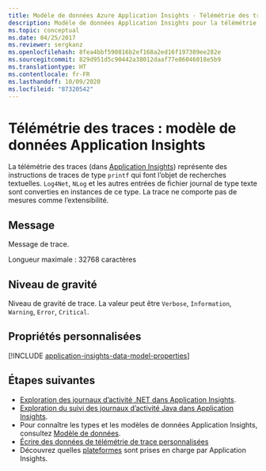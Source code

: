 ```yaml
---
title: Modèle de données Azure Application Insights - Télémétrie des traces
description: Modèle de données Application Insights pour la télémétrie des traces
ms.topic: conceptual
ms.date: 04/25/2017
ms.reviewer: sergkanz
ms.openlocfilehash: 8fea4bbf590816b2ef168a2ed16f197389ee282e
ms.sourcegitcommit: 829d951d5c90442a38012daaf77e86046018e5b9
ms.translationtype: HT
ms.contentlocale: fr-FR
ms.lasthandoff: 10/09/2020
ms.locfileid: "87320542"
---
```

# <a name="trace-telemetry-application-insights-data-model"></a>Télémétrie des traces : modèle de données Application Insights

La télémétrie des traces (dans [Application Insights](./app-insights-overview.md)) représente des instructions de traces de type `printf` qui font l’objet de recherches textuelles. `Log4Net`, `NLog` et les autres entrées de fichier journal de type texte sont converties en instances de ce type. La trace ne comporte pas de mesures comme l’extensibilité.

## <a name="message"></a>Message

Message de trace.

Longueur maximale : 32768 caractères

## <a name="severity-level"></a>Niveau de gravité

Niveau de gravité de trace. La valeur peut être `Verbose`, `Information`, `Warning`, `Error`, `Critical`.

## <a name="custom-properties"></a>Propriétés personnalisées

[!INCLUDE [application-insights-data-model-properties](../../../includes/application-insights-data-model-properties.md)]

## <a name="next-steps"></a>Étapes suivantes

- [Exploration des journaux d’activité .NET dans Application Insights](./asp-net-trace-logs.md).
- [Exploration du suivi des journaux d’activité Java dans Application Insights](./java-trace-logs.md).
- Pour connaître les types et les modèles de données Application Insights, consultez [Modèle de données](data-model.md).
- [Écrire des données de télémétrie de trace personnalisées](./api-custom-events-metrics.md#tracktrace)
- Découvrez quelles [plateformes](./platforms.md) sont prises en charge par Application Insights.

